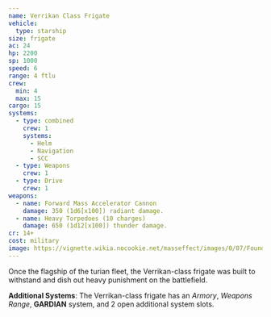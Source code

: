 ```yaml
---
name: Verrikan Class Frigate
vehicle:
  type: starship
size: frigate
ac: 24
hp: 2200
sp: 1000
speed: 6
range: 4 ftlu
crew:
  min: 4
  max: 15
cargo: 15
systems:
  - type: combined
    crew: 1
    systems:
      - Helm
      - Navigation
      - SCC
  - type: Weapons
    crew: 1
  - type: Drive
    crew: 1
weapons:
  - name: Forward Mass Accelerator Cannon
    damage: 350 (1d6[x100]) radiant damage.
  - name: Heavy Torpedoes (10 charges)
    damage: 650 (1d12[x100]) thunder damage.
cr: 14+
cost: military
image: https://vignette.wikia.nocookie.net/masseffect/images/0/07/Foundation_11_-_verrikan.png/revision/latest/scale-to-width-down/640?cb=20140530090547
---
```


Once the flagship of the turian fleet, the Verrikan-class frigate was built to withstand and dish out heavy punishment
on the battlefield.

__Additional Systems__: The Verrikan-class frigate has an _Armory_, _Weapons Range_, __GARDIAN__ system, and 2 open
additional system slots.
